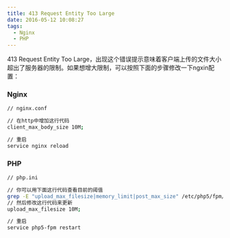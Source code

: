 ```yaml
---
title: 413 Request Entity Too Large
date: 2016-05-12 10:08:27
tags:
  - Nginx
  - PHP
---
```


413 Request Entity Too Large，出现这个错误提示意味着客户端上传的文件大小超出了服务器的限制。如果想增大限制，可以按照下面的步骤修改一下ngxin配置：

### Nginx
```bash
// nginx.conf

// 在http中增加这行代码
client_max_body_size 10M;

// 重启
service nginx reload
```

### PHP
```bash
// php.ini

// 你可以用下面这行代码查看目前的阈值
grep -E "upload_max_filesize|memory_limit|post_max_size" /etc/php5/fpm/php.ini
// 然后修改这行代码来更新
upload_max_filesize 10M;

// 重启
service php5-fpm restart
```